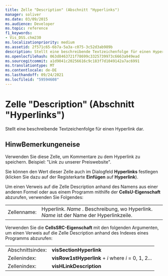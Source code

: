 ```yaml
---
title: Zelle "Description" (Abschnitt "Hyperlinks")
manager: soliver
ms.date: 03/09/2015
ms.audience: Developer
ms.topic: reference
f1_keywords:
- Vis_DSS.chm230
ms.localizationpriority: medium
ms.assetid: 2f571c65-6b7a-5a3a-c075-3c52d3ab989b
description: Stellt eine beschreibende Textzeichenfolge für einen Hyperlink dar.
ms.openlocfilehash: 063d8463721f78699c3325739973c6663a949ead
ms.sourcegitcommit: a1d9041c20256616c9c183f7d1049142a7ac6991
ms.translationtype: MT
ms.contentlocale: de-DE
ms.lasthandoff: 09/24/2021
ms.locfileid: "59594608"
---
```

# <a name="description-cell-hyperlinks-section"></a>Zelle "Description" (Abschnitt "Hyperlinks")

Stellt eine beschreibende Textzeichenfolge für einen Hyperlink dar. 
  
## <a name="remarks"></a>HinwBemerkungeneise

Verwenden Sie diese Zelle, um Kommentare zu dem Hyperlink zu speichern. Beispiel: "Link zu unserer Preiswebsite".
  
Sie können den Wert dieser Zelle auch im Dialogfeld **Hyperlinks** festlegen (klicken Sie dazu auf der Registerkarte **Einfügen** auf **Hyperlink**). 
  
Um einen Verweis auf die Zelle Description anhand des Namens aus einer anderen Formel oder aus einem Programm mithilfe der **CellsU-Eigenschaft** abzurufen, verwenden Sie Folgendes: 
  
|||
|:-----|:-----|
| Zellenname:  <br/> | Hyperlink.  *Name*  . Beschreibung, wo Hyperlink.  *Name*  ist der Name der Hyperlinkzeile.  <br/> |
   
Verwenden Sie die **CellsSRC-Eigenschaft** mit den folgenden Argumenten, um einen Verweis auf die Zelle Description anhand des Indexes eines Programms abzurufen: 
  
|||
|:-----|:-----|
| Abschnittsindex:  <br/> |**visSectionHyperlink** <br/> |
| Zeilenindex:  <br/> |**visRow1stHyperlink**  +   *i* where *i* = 0, 1, 2...  <br/> |
| Zellenindex:  <br/> |**visHLinkDescription** <br/> |
   

